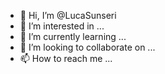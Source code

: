 - 👋 Hi, I’m @LucaSunseri
- 👀 I’m interested in ...
- 🌱 I’m currently learning ...
- 💞️ I’m looking to collaborate on ...
- 📫 How to reach me ...

<!---
LucaSunseri/LucaSunseri is a ✨ special ✨ repository because its `README.md` (this file) appears on your GitHub profile.
You can click the Preview link to take a look at your changes.
--->
